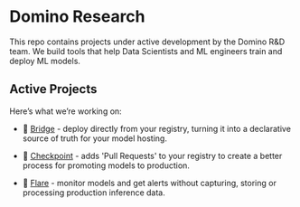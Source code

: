 # Domino Research

This repo contains projects under active development by the Domino R&D team.
We build tools that help Data Scientists and ML engineers train and deploy ML models.

## Active Projects

Here’s what we’re working on:

- :bridge_at_night: [Bridge](https://github.com/dominodatalab/domino-research/tree/main/bridge) - deploy directly from your registry, turning it into a declarative source of truth for your model hosting.

- :passport_control: [Checkpoint](https://github.com/dominodatalab/domino-research/tree/main/checkpoint) - adds 'Pull Requests' to your registry to create a better process for promoting models to production.

- :sparkler: [Flare](https://github.com/dominodatalab/domino-research/tree/main/flare) - monitor models and get alerts without capturing, storing or processing production inference data.


